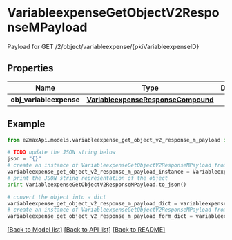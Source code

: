 # VariableexpenseGetObjectV2ResponseMPayload

Payload for GET /2/object/variableexpense/{pkiVariableexpenseID}

## Properties

Name | Type | Description | Notes
------------ | ------------- | ------------- | -------------
**obj_variableexpense** | [**VariableexpenseResponseCompound**](VariableexpenseResponseCompound.md) |  | 

## Example

```python
from eZmaxApi.models.variableexpense_get_object_v2_response_m_payload import VariableexpenseGetObjectV2ResponseMPayload

# TODO update the JSON string below
json = "{}"
# create an instance of VariableexpenseGetObjectV2ResponseMPayload from a JSON string
variableexpense_get_object_v2_response_m_payload_instance = VariableexpenseGetObjectV2ResponseMPayload.from_json(json)
# print the JSON string representation of the object
print VariableexpenseGetObjectV2ResponseMPayload.to_json()

# convert the object into a dict
variableexpense_get_object_v2_response_m_payload_dict = variableexpense_get_object_v2_response_m_payload_instance.to_dict()
# create an instance of VariableexpenseGetObjectV2ResponseMPayload from a dict
variableexpense_get_object_v2_response_m_payload_form_dict = variableexpense_get_object_v2_response_m_payload.from_dict(variableexpense_get_object_v2_response_m_payload_dict)
```
[[Back to Model list]](../README.md#documentation-for-models) [[Back to API list]](../README.md#documentation-for-api-endpoints) [[Back to README]](../README.md)



